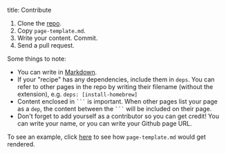 title: Contribute

1. Clone the [repo][].
2. Copy `page-template.md`.
3. Write your content. Commit.
4. Send a pull request.

Some things to note:

* You can write in [Markdown][].
* If your "recipe" has any dependencies, include them in `deps`. You can refer to other pages in the repo by writing their filename (without the extension), e.g. `deps: [install-homebrew]`
* Content enclosed in ` ``` ` is important. When other pages list your page as a `dep`, the content between the ` ``` ` will be included on their page.
* Don't forget to add yourself as a contributor so you can get credit! You can write your name, or you can write your Github page URL. 

To see an example, click [here][example] to see how `page-template.md` would get rendered.

[Markdown]: http://daringfireball.net/projects/markdown/
[repo]: https://github.com/sloria/killtheyak-pages
[example]: http://localhost:5000/page-template/
